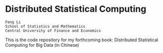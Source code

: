 # Distributed Statistical Computing

    Feng Li
    School of Statistics and Mathematics
    Central University of Finance and Economics


This is the code repository for my forthcoming book: Distributed Statistical Computing for Big Data (in Chinese)
